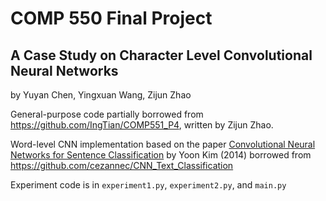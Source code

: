 # COMP 550 Final Project

## A Case Study on Character Level Convolutional Neural Networks

by Yuyan Chen, Yingxuan Wang, Zijun Zhao

General-purpose code partially borrowed from https://github.com/IngTian/COMP551_P4, written by Zijun Zhao.

Word-level CNN implementation based on the paper [Convolutional Neural Networks for Sentence Classification](https://arxiv.org/abs/1408.5882) by Yoon Kim (2014) borrowed from https://github.com/cezannec/CNN_Text_Classification

Experiment code is in `experiment1.py`, `experiment2.py`, and `main.py`
